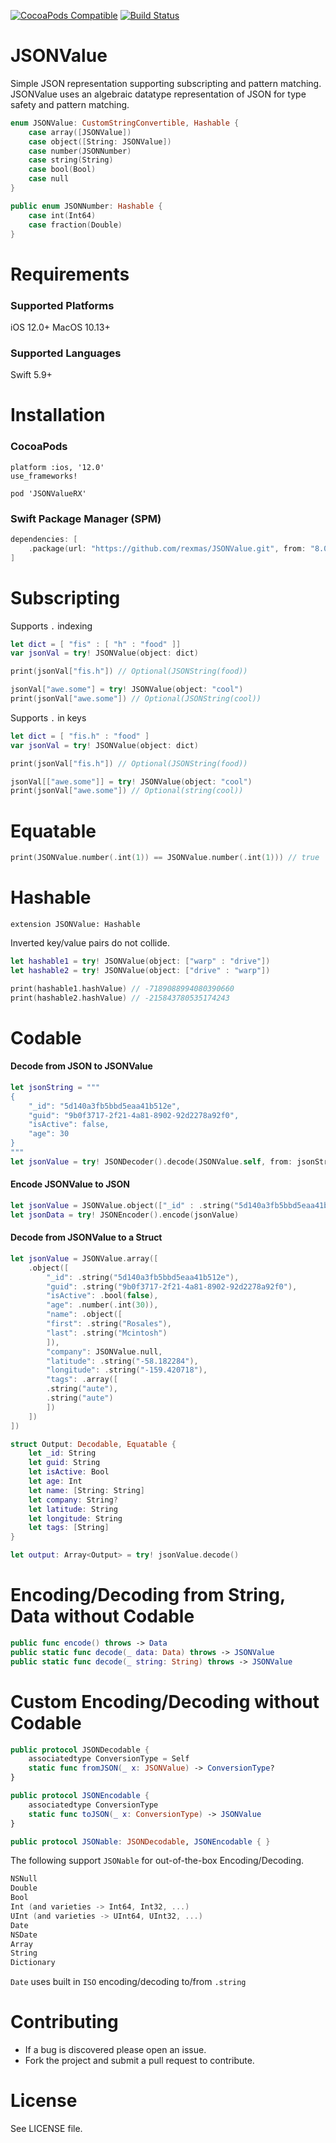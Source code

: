 [![CocoaPods Compatible](https://img.shields.io/cocoapods/v/JSONValueRX.svg)](https://cocoapods.org/pods/JSONValueRX)
[![Build Status](https://travis-ci.org/rexmas/JSONValue.svg)](https://travis-ci.org/rexmas/JSONValue)

# JSONValue

Simple JSON representation supporting subscripting and pattern matching.
JSONValue uses an algebraic datatype representation of JSON for type safety and pattern matching.

```swift
enum JSONValue: CustomStringConvertible, Hashable {
    case array([JSONValue])
    case object([String: JSONValue])
    case number(JSONNumber)
    case string(String)
    case bool(Bool)
    case null
}

public enum JSONNumber: Hashable {
    case int(Int64)
    case fraction(Double)
}
```

# Requirements

### Supported Platforms

iOS 12.0+
MacOS 10.13+

### Supported Languages

Swift 5.9+

# Installation

### CocoaPods

```
platform :ios, '12.0'
use_frameworks!

pod 'JSONValueRX'
```

### Swift Package Manager (SPM)

```swift
dependencies: [
    .package(url: "https://github.com/rexmas/JSONValue.git", from: "8.0.0")
]
```

# Subscripting

Supports `.` indexing

```swift
let dict = [ "fis" : [ "h" : "food" ]]
var jsonVal = try! JSONValue(object: dict)

print(jsonVal["fis.h"]) // Optional(JSONString(food))

jsonVal["awe.some"] = try! JSONValue(object: "cool")
print(jsonVal["awe.some"]) // Optional(JSONString(cool))
```

Supports `.` in keys

```swift
let dict = [ "fis.h" : "food" ]
var jsonVal = try! JSONValue(object: dict)

print(jsonVal["fis.h"]) // Optional(JSONString(food))

jsonVal[["awe.some"]] = try! JSONValue(object: "cool")
print(jsonVal["awe.some"]) // Optional(string(cool))
```

# Equatable

```swift
print(JSONValue.number(.int(1)) == JSONValue.number(.int(1))) // true
```

# Hashable

`extension JSONValue: Hashable`

Inverted key/value pairs do not collide.

```swift
let hashable1 = try! JSONValue(object: ["warp" : "drive"])
let hashable2 = try! JSONValue(object: ["drive" : "warp"])

print(hashable1.hashValue) // -7189088994080390660
print(hashable2.hashValue) // -215843780535174243
```

# Codable

#### Decode from JSON to JSONValue

```swift
let jsonString = """
{
    "_id": "5d140a3fb5bbd5eaa41b512e",
    "guid": "9b0f3717-2f21-4a81-8902-92d2278a92f0",
    "isActive": false,
    "age": 30
}
"""
let jsonValue = try! JSONDecoder().decode(JSONValue.self, from: jsonString.data(using: .utf8)!)
```

#### Encode JSONValue to JSON

```swift
let jsonValue = JSONValue.object(["_id" : .string("5d140a3fb5bbd5eaa41b512e")])
let jsonData = try! JSONEncoder().encode(jsonValue)
```

#### Decode from JSONValue to a Struct

```swift
let jsonValue = JSONValue.array([
    .object([
        "_id": .string("5d140a3fb5bbd5eaa41b512e"),
        "guid": .string("9b0f3717-2f21-4a81-8902-92d2278a92f0"),
        "isActive": .bool(false),
        "age": .number(.int(30)),
        "name": .object([
        "first": .string("Rosales"),
        "last": .string("Mcintosh")
        ]),
        "company": JSONValue.null,
        "latitude": .string("-58.182284"),
        "longitude": .string("-159.420718"),
        "tags": .array([
        .string("aute"),
        .string("aute")
        ])
    ])
])

struct Output: Decodable, Equatable {
    let _id: String
    let guid: String
    let isActive: Bool
    let age: Int
    let name: [String: String]
    let company: String?
    let latitude: String
    let longitude: String
    let tags: [String]
}

let output: Array<Output> = try! jsonValue.decode()
```

# Encoding/Decoding from String, Data without Codable

```swift
public func encode() throws -> Data
public static func decode(_ data: Data) throws -> JSONValue
public static func decode(_ string: String) throws -> JSONValue
```

# Custom Encoding/Decoding without Codable

```swift
public protocol JSONDecodable {
    associatedtype ConversionType = Self
    static func fromJSON(_ x: JSONValue) -> ConversionType?
}

public protocol JSONEncodable {
    associatedtype ConversionType
    static func toJSON(_ x: ConversionType) -> JSONValue
}

public protocol JSONable: JSONDecodable, JSONEncodable { }
```

The following support `JSONable` for out-of-the-box Encoding/Decoding.

```swift
NSNull
Double
Bool
Int (and varieties -> Int64, Int32, ...)
UInt (and varieties -> UInt64, UInt32, ...)
Date
NSDate
Array
String
Dictionary
```

`Date` uses built in `ISO` encoding/decoding to/from `.string`

# Contributing

- If a bug is discovered please open an issue.
- Fork the project and submit a pull request to contribute.

# License

See LICENSE file.
